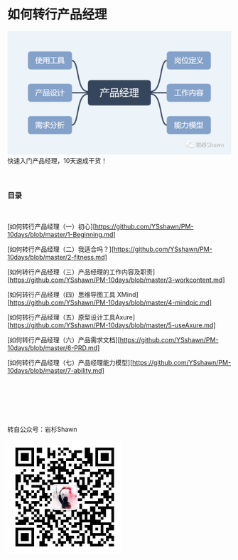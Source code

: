 # 如何转行产品经理
![首图](https://raw.githubusercontent.com/YSshawn/PM-10days/master/pic/2980541-9e086b37daa05700.png)
快速入门产品经理，10天速成干货！
<br/>
<br/>
<br/>
### 目录
<br/>

[如何转行产品经理（一）初心][https://github.com/YSshawn/PM-10days/blob/master/1-Beginning.md]
<br/>

[如何转行产品经理（二）我适合吗？][https://github.com/YSshawn/PM-10days/blob/master/2-fitness.md]
<br/>

[如何转行产品经理（三）产品经理的工作内容及职责][https://github.com/YSshawn/PM-10days/blob/master/3-workcontent.md]
<br/>

[如何转行产品经理（四）思维导图工具 XMind][https://github.com/YSshawn/PM-10days/blob/master/4-mindpic.md]
<br/>

[如何转行产品经理（五）原型设计工具Axure][https://github.com/YSshawn/PM-10days/blob/master/5-useAxure.md]
<br/>

[如何转行产品经理（六）产品需求文档][https://github.com/YSshawn/PM-10days/blob/master/6-PRD.md]
<br/>

[如何转行产品经理（七）产品经理能力模型][https://github.com/YSshawn/PM-10days/blob/master/7-ability.md]

<br/>
<br/>
<br/>
<br/>
<br/>

转自公众号：岩杉Shawn

![二维码](https://raw.githubusercontent.com/YSshawn/PM-10days/master/pic/2980541-065cc3b5b0ab390b.jpg)
